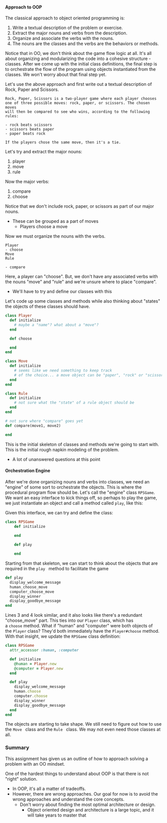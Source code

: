 #### Approach to OOP

The classical approach to object oriented programming is:

1.  Write a textual description of the problem or exercise.
2.  Extract the major nouns and verbs from the description.
3.  Organize and associate the verbs with the nouns.
4.  The nouns are the classes and the verbs are the behaviors or methods.

Notice that in OO, we don't think about the game flow logic at all. It's all about organizing and modularizing the code into a cohesive structure - classes. After we come up with the initial class definitions, the final step is to orchestrate the flow of the program using objects instantiated from the classes. We won't worry about that final step yet.

Let's use the above approach and first write out a textual description of Rock, Paper and Scissors.

```
Rock, Paper, Scissors is a two-player game where each player chooses
one of three possible moves: rock, paper, or scissors. The chosen moves
will then be compared to see who wins, according to the following rules:

- rock beats scissors
- scissors beats paper
- paper beats rock

If the players chose the same move, then it's a tie.
```

Let's try and extract the major nouns:

1. player
2. move
3. rule

Now the major verbs:

1. compare
2. choose

Notice that we don't include rock, paper, or scissors as part of our major nouns.
- These can be grouped as a part of moves
	- Players choose a move

Now we must organize the nouns with the verbs.

```
Player
- choose
Move
Rule

- compare
```

Here, a player can "choose". But, we don't have any associated verbs with the nouns "move" and "rule" and we're unsure where to place "compare".
- We'll have to try and define our classes with this

Let's code up some classes and methods while also thinking about "states" the objects of these classes should have.

```ruby
class Player
  def initialize
    # maybe a "name"? what about a "move"?
  end

  def choose

  end
end

class Move
  def initialize
    # seems like we need something to keep track
    # of the choice... a move object can be "paper", "rock" or "scissors"
  end
end

class Rule
  def initialize
    # not sure what the "state" of a rule object should be
  end
end

# not sure where "compare" goes yet
def compare(move1, move2)

end
```

This is the initial skeleton of classes and methods we're going to start with. This is the initial rough napkin modeling of the problem.
- A lot of unanswered questions at this point


#### Orchestration Engine

After we're done organizing nouns and verbs into classes, we need an "engine" of some sort to orchestrate the objects. This is where the procedural program flow should be. Let's call the "engine" class `RPSGame`. We want an easy interface to kick things off, so perhaps to play the game, we just instantiate an object and call a method called `play`, like this:

Given this interface, we can try and define the class:

```ruby
class RPSGame
	def initialize

	end
	
	def play

	end
```

Starting from that skeleton, we can start to think about the objects that are required in the `play ` method to facilitate the game

```ruby
def play
  display_welcome_message
  human_choose_move
  computer_choose_move
  display_winner
  display_goodbye_message
end
```

Lines 3 and 4 look similar, and it also looks like there's a redundant "choose_move" part. This ties into our `Player` class, which has a `choose` method. What if "human" and "computer" were both objects of the `Player` class? They'd both immediately have the `Player#choose` method. With that insight, we update the `RPSGame` class definition:

```ruby
class RPSGame
  attr_accessor :human, :computer

  def initialize
    @human = Player.new
    @computer = Player.new
  end

  def play
    display_welcome_message
    human.choose
    computer.choose
    display_winner
    display_goodbye_message
  end
end
```

The objects are starting to take shape. We still need to figure out how to use the `Move ` class and the `Rule ` class. We may not even need those classes at all.

### Summary

This assignment has given us an outline of how to approach solving a problem with an OO mindset.

One of the hardest things to understand about OOP is that there is not "right" solution.
- In OOP, it's all a matter of tradeoffs.
- However, there are wrong approaches. Our goal for now is to avoid the wrong approaches and understand the core concepts.
	- Don't worry about finding the most optimal architecture or design.
		- Object oriented design and architecture is a large topic, and it will take years to master that